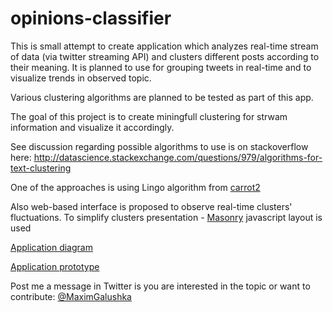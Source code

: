 opinions-classifier
===================

This is small attempt to create application which analyzes real-time stream of data (via twitter streaming API) and clusters different posts according to their meaning. It is planned to use for grouping tweets in real-time and to visualize trends in observed topic.

Various clustering algorithms are planned to be tested as part of this app.

The goal of this project is to create miningfull clustering for strwam information and visualize it accordingly.

See discussion regarding possible algorithms to use is on stackoverflow here: http://datascience.stackexchange.com/questions/979/algorithms-for-text-clustering

One of the approaches is using Lingo algorithm from [carrot2](https://github.com/carrot2/carrot2)

Also web-based interface is proposed to observe real-time clusters' fluctuations.
To simplify clusters presentation - [Masonry](http://masonry.desandro.com) javascript layout is used

[Application diagram](https://github.com/mgalushka/opinions-classifier/wiki/Architecture)

[Application prototype](http://ec2-54-68-39-246.us-west-2.compute.amazonaws.com/opinions-classifier/web/)

Post me a message in Twitter is you are interested in the topic or want to contribute: [@MaximGalushka](https://twitter.com/MaximGalushka)


